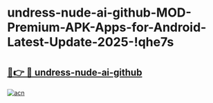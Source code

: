 # undress-nude-ai-github-MOD-Premium-APK-Apps-for-Android-Latest-Update-2025-!qhe7s

# <h2><a href="https://hyok97.esa.edu.pl?title=undress-nude-ai-github&ref=qhe7s">🔗👉 🔴 undress-nude-ai-github</a></h2>

[![acn](https://github.com/user-attachments/assets/0f9c940e-d8b0-45ae-aac7-cd30a18b3e1c)](https://hyok97.esa.edu.pl?title=undress-nude-ai-github&ref=qhe7s)

